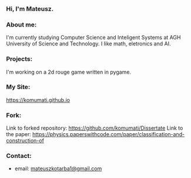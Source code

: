 <!--
**komumati/komumati** is a ✨ _special_ ✨ repository because its `README.md` (this file) appears on your GitHub profile.

Here are some ideas to get you started:

- 🔭 I’m currently working on ...
- 🌱 I’m currently learning ...
- 👯 I’m looking to collaborate on ...
- 🤔 I’m looking for help with ...
- 💬 Ask me about ...
- 📫 How to reach me: ...
- 😄 Pronouns: ...
- ⚡ Fun fact: ...
-->

### Hi, I'm Mateusz.

### About me:

I'm currently studying Computer Science and Inteligent Systems at AGH University of Science and Technology. I like math, eletronics and AI.

### Projects:

I'm working on a 2d rouge game written in pygame.

### My Site:

https://komumati.github.io

### Fork:

Link to forked repository: https://github.com/komumati/Dissertate
Link to the paper: https://physics.paperswithcode.com/paper/classification-and-construction-of

### Contact:
* email: mateuszkotarba1@gmail.com
